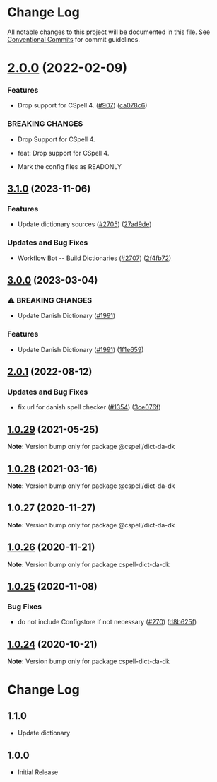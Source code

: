# Change Log

All notable changes to this project will be documented in this file.
See [Conventional Commits](https://conventionalcommits.org) for commit guidelines.

# [2.0.0](https://github.com/streetsidesoftware/cspell-dicts/compare/@cspell/dict-da-dk@1.0.29...@cspell/dict-da-dk@2.0.0) (2022-02-09)


### Features

* Drop support for CSpell 4. ([#907](https://github.com/streetsidesoftware/cspell-dicts/issues/907)) ([ca078c6](https://github.com/streetsidesoftware/cspell-dicts/commit/ca078c6a2e188cc3cf6276db1ba7e007f0f06f27))


### BREAKING CHANGES

* Drop Support for CSpell 4.

* feat: Drop support for CSpell 4.
* Mark the config files as READONLY





## [3.1.0](https://github.com/streetsidesoftware/cspell-dicts/compare/@cspell/dict-da-dk@3.0.0...@cspell/dict-da-dk@3.1.0) (2023-11-06)


### Features

* Update dictionary sources ([#2705](https://github.com/streetsidesoftware/cspell-dicts/issues/2705)) ([27ad9de](https://github.com/streetsidesoftware/cspell-dicts/commit/27ad9de120fc71bc1b9a2aacc4407c423aeee2fd))


### Updates and Bug Fixes

* Workflow Bot -- Build Dictionaries ([#2707](https://github.com/streetsidesoftware/cspell-dicts/issues/2707)) ([2f4fb72](https://github.com/streetsidesoftware/cspell-dicts/commit/2f4fb72ad0b370c78bdbc19f38ee6a452e767010))

## [3.0.0](https://github.com/streetsidesoftware/cspell-dicts/compare/@cspell/dict-da-dk@2.0.1...@cspell/dict-da-dk@3.0.0) (2023-03-04)


### ⚠ BREAKING CHANGES

* Update Danish Dictionary ([#1991](https://github.com/streetsidesoftware/cspell-dicts/issues/1991))

### Features

* Update Danish Dictionary ([#1991](https://github.com/streetsidesoftware/cspell-dicts/issues/1991)) ([1f1e659](https://github.com/streetsidesoftware/cspell-dicts/commit/1f1e65900a58e02341f866f3315a3ace8bdf304f))

## [2.0.1](https://github.com/streetsidesoftware/cspell-dicts/compare/@cspell/dict-da-dk@2.0.0...@cspell/dict-da-dk@2.0.1) (2022-08-12)


### Updates and Bug Fixes

* fix url for danish spell checker ([#1354](https://github.com/streetsidesoftware/cspell-dicts/issues/1354)) ([3ce076f](https://github.com/streetsidesoftware/cspell-dicts/commit/3ce076f5d8366841090fc0ad72f7d243d0f14087))

## [1.0.29](https://github.com/streetsidesoftware/cspell-dicts/compare/@cspell/dict-da-dk@1.0.28...@cspell/dict-da-dk@1.0.29) (2021-05-25)

**Note:** Version bump only for package @cspell/dict-da-dk





## [1.0.28](https://github.com/streetsidesoftware/cspell-dicts/compare/@cspell/dict-da-dk@1.0.27...@cspell/dict-da-dk@1.0.28) (2021-03-16)

**Note:** Version bump only for package @cspell/dict-da-dk





## 1.0.27 (2020-11-27)

**Note:** Version bump only for package @cspell/dict-da-dk





## [1.0.26](https://github.com/streetsidesoftware/cspell-dicts/compare/cspell-dict-da-dk@1.0.25...cspell-dict-da-dk@1.0.26) (2020-11-21)

**Note:** Version bump only for package cspell-dict-da-dk

## [1.0.25](https://github.com/streetsidesoftware/cspell-dicts/compare/cspell-dict-da-dk@1.0.24...cspell-dict-da-dk@1.0.25) (2020-11-08)

### Bug Fixes

- do not include Configstore if not necessary ([#270](https://github.com/streetsidesoftware/cspell-dicts/issues/270)) ([d8b625f](https://github.com/streetsidesoftware/cspell-dicts/commit/d8b625f2f42d5cc6c4a9390216ac1e5037886e44))

## [1.0.24](https://github.com/streetsidesoftware/cspell-dicts/compare/cspell-dict-da-dk@1.0.23...cspell-dict-da-dk@1.0.24) (2020-10-21)

**Note:** Version bump only for package cspell-dict-da-dk

# Change Log

## 1.1.0

- Update dictionary

## 1.0.0

- Initial Release
